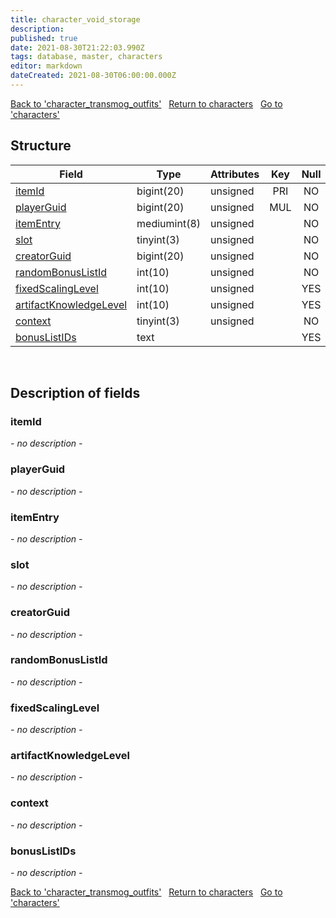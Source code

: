 ```yaml
---
title: character_void_storage
description: 
published: true
date: 2021-08-30T21:22:03.990Z
tags: database, master, characters
editor: markdown
dateCreated: 2021-08-30T06:00:00.000Z
---
```


<a href="https://dev.trinitycore.info/en/database/master/characters/character_transmog_outfits" class="mt-5 v-btn v-btn--depressed v-btn--flat v-btn--outlined theme--light v-size--default darkblue--text text--lighten-3"><span class="v-btn__content"><i aria-hidden="true" class="v-icon notranslate v-icon--left mdi mdi-arrow-left theme--light"></i><span>Back to 'character_transmog_outfits'</span></span></a>&nbsp;&nbsp;&nbsp;<a href="https://dev.trinitycore.info/en/database/master/characters/home" class="mt-5 v-btn v-btn--depressed v-btn--flat v-btn--outlined theme--light v-size--default darkblue--text text--lighten-3"><span class="v-btn__content"><i aria-hidden="true" class="v-icon notranslate v-icon--left mdi mdi-home-outline theme--light"></i><span>Return to characters</span></span></a>&nbsp;&nbsp;&nbsp;<a href="https://dev.trinitycore.info/en/database/master/characters/characters" class="mt-5 v-btn v-btn--depressed v-btn--flat v-btn--outlined theme--light v-size--default darkblue--text text--lighten-3"><span class="v-btn__content"><span>Go to 'characters'</span><i aria-hidden="true" class="v-icon notranslate v-icon--right mdi mdi-arrow-right theme--light"></i></span></a>

## Structure

| Field | Type | Attributes | Key | Null | Default | Extra | Comment |
| --- | --- | --- | :---: | :---: | --- | --- | --- |
| [itemId](#itemid) | bigint(20) | unsigned | PRI | NO |  |  |  |
| [playerGuid](#playerguid) | bigint(20) | unsigned | MUL | NO |  |  |  |
| [itemEntry](#itementry) | mediumint(8) | unsigned |  | NO |  |  |  |
| [slot](#slot) | tinyint(3) | unsigned |  | NO |  |  |  |
| [creatorGuid](#creatorguid) | bigint(20) | unsigned |  | NO | 0 |  |  |
| [randomBonusListId](#randombonuslistid) | int(10) | unsigned |  | NO | 0 |  |  |
| [fixedScalingLevel](#fixedscalinglevel) | int(10) | unsigned |  | YES | 0 |  |  |
| [artifactKnowledgeLevel](#artifactknowledgelevel) | int(10) | unsigned |  | YES | 0 |  |  |
| [context](#context) | tinyint(3) | unsigned |  | NO | 0 |  |  |
| [bonusListIDs](#bonuslistids) | text |  |  | YES | NULL |  |  |
&nbsp;
## Description of fields

### itemId
*- no description -*
&nbsp;

### playerGuid
*- no description -*
&nbsp;

### itemEntry
*- no description -*
&nbsp;

### slot
*- no description -*
&nbsp;

### creatorGuid
*- no description -*
&nbsp;

### randomBonusListId
*- no description -*
&nbsp;

### fixedScalingLevel
*- no description -*
&nbsp;

### artifactKnowledgeLevel
*- no description -*
&nbsp;

### context
*- no description -*
&nbsp;

### bonusListIDs
*- no description -*
&nbsp;

<a href="https://dev.trinitycore.info/en/database/master/characters/character_transmog_outfits" class="mt-5 v-btn v-btn--depressed v-btn--flat v-btn--outlined theme--light v-size--default darkblue--text text--lighten-3"><span class="v-btn__content"><i aria-hidden="true" class="v-icon notranslate v-icon--left mdi mdi-arrow-left theme--light"></i><span>Back to 'character_transmog_outfits'</span></span></a>&nbsp;&nbsp;&nbsp;<a href="https://dev.trinitycore.info/en/database/master/characters/home" class="mt-5 v-btn v-btn--depressed v-btn--flat v-btn--outlined theme--light v-size--default darkblue--text text--lighten-3"><span class="v-btn__content"><i aria-hidden="true" class="v-icon notranslate v-icon--left mdi mdi-home-outline theme--light"></i><span>Return to characters</span></span></a>&nbsp;&nbsp;&nbsp;<a href="https://dev.trinitycore.info/en/database/master/characters/characters" class="mt-5 v-btn v-btn--depressed v-btn--flat v-btn--outlined theme--light v-size--default darkblue--text text--lighten-3"><span class="v-btn__content"><span>Go to 'characters'</span><i aria-hidden="true" class="v-icon notranslate v-icon--right mdi mdi-arrow-right theme--light"></i></span></a>

